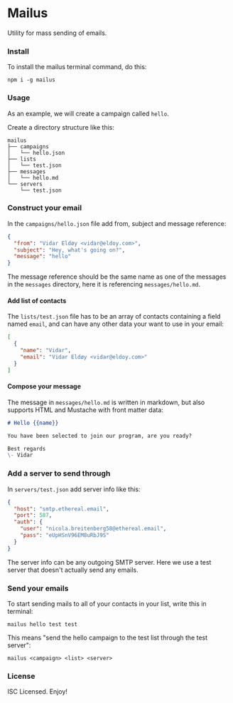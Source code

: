 # Mailus

Utility for mass sending of emails.

### Install

To install the mailus terminal command, do this:

```
npm i -g mailus
```

### Usage

As an example, we will create a campaign called `hello`.

Create a directory structure like this:

```
mailus
├── campaigns
│   └── hello.json
├── lists
│   └── test.json
├── messages
│   └── hello.md
└── servers
    └── test.json
```

### Construct your email

In the `campaigns/hello.json` file add from, subject and message reference:
```json
{
  "from": "Vidar Eldøy <vidar@eldoy.com>",
  "subject": "Hey, what's going on?",
  "message": "hello"
}
```

The message reference should be the same name as one of the messages in the `messages` directory, here it is referencing `messages/hello.md`.

#### Add list of contacts

The `lists/test.json` file has to be an array of contacts containing a field named `email`, and can have any other data your want to use in your email:

```json
[
  {
    "name": "Vidar",
    "email": "Vidar Eldøy <vidar@eldoy.com>"
  }
]
```

#### Compose your message

The message in `messages/hello.md` is written in markdown, but also supports HTML and Mustache with front matter data:

```md
# Hello {{name}}

You have been selected to join our program, are you ready?

Best regards
\- Vidar
```

### Add a server to send through

In `servers/test.json` add server info like this:

```json
{    
  "host": "smtp.ethereal.email",
  "port": 587,
  "auth": {
    "user": "nicola.breitenberg58@ethereal.email",
    "pass": "eUpHSnV96EM8uRbJ9S"
  }  
}
```

The server info can be any outgoing SMTP server. Here we use a test server that doesn't actually send any emails.

### Send your emails

To start sending mails to all of your contacts in your list, write this in terminal:

```
mailus hello test test
```

This means "send the hello campaign to the test list through the test server":

```
mailus <campaign> <list> <server>
```

### License

ISC Licensed. Enjoy!
